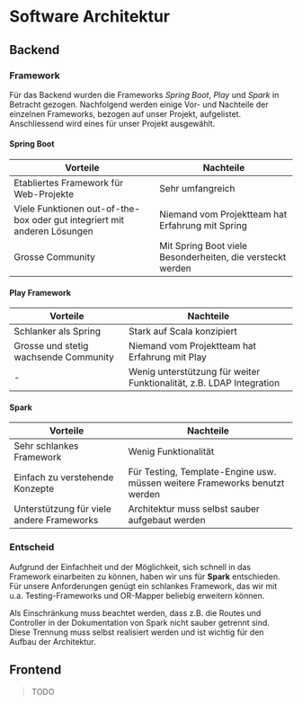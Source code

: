 # Software Architektur

## Backend
### Framework
Für das Backend wurden die Frameworks *Spring Boot*, *Play* und *Spark* in Betracht gezogen. Nachfolgend werden einige Vor- und Nachteile der einzelnen Frameworks, bezogen auf unser Projekt, aufgelistet. Anschliessend wird eines für unser Projekt ausgewählt.

#### Spring Boot
 Vorteile                               | Nachteile 
----------------------------------------|--------------------------------
 Etabliertes Framework für Web-Projekte | Sehr umfangreich
 Viele Funktionen out-of-the-box oder gut integriert mit anderen Lösungen | Niemand vom Projektteam hat Erfahrung mit Spring 
 Grosse Community | Mit Spring Boot viele Besonderheiten, die versteckt werden

#### Play Framework
Vorteile                                | Nachteile 
----------------------------------------|--------------------------------
Schlanker als Spring | Stark auf Scala konzipiert
Grosse und stetig wachsende Community | Niemand vom Projektteam hat Erfahrung mit Play
- | Wenig unterstützung für weiter Funktionalität, z.B. LDAP Integration

#### Spark
Vorteile                                | Nachteile 
----------------------------------------|--------------------------------
Sehr schlankes Framework | Wenig Funktionalität
Einfach zu verstehende Konzepte | Für Testing, Template-Engine usw. müssen weitere Frameworks benutzt werden
Unterstützung für viele andere Frameworks | Architektur muss selbst sauber aufgebaut werden

### Entscheid
Aufgrund der Einfachheit und der Möglichkeit, sich schnell in das Framework einarbeiten zu können, haben wir uns für **Spark** entschieden. Für unsere Anforderungen genügt ein schlankes Framework, das wir mit u.a. Testing-Frameworks und OR-Mapper beliebig erweitern können.

Als Einschränkung muss beachtet werden, dass z.B. die Routes und Controller in der Dokumentation von Spark nicht sauber getrennt sind. Diese Trennung muss selbst realisiert werden und ist wichtig für den Aufbau der Architektur.

## Frontend
> TODO
